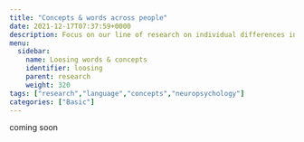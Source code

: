 ```yaml
---
title: "Concepts & words across people"
date: 2021-12-17T07:37:59+0000
description: Focus on our line of research on individual differences in language processing.
menu:
  sidebar:
    name: Loosing words & concepts
    identifier: loosing
    parent: research
    weight: 320
tags: ["research","language","concepts","neuropsychology"]
categories: ["Basic"]
---
```


coming soon